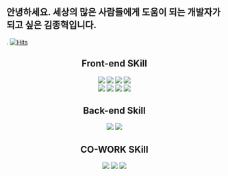 
  ## 안녕하세요. 세상의 많은 사람들에게 도움이 되는 개발자가 되고 싶은 김종혁입니다.
  .
  [![Hits](https://hits.seeyoufarm.com/api/count/incr/badge.svg?url=https%3A%2F%2Fgithub.com%2Fdawnmorning&count_bg=%2379C83D&title_bg=%23555555&icon=&icon_color=%23E7E7E7&title=hits&edge_flat=false)](https://hits.seeyoufarm.com)
  
<div align=center><h2>Front-end SKill</h2></div>
<div align=center>
  
  <img src="https://img.shields.io/badge/html5-E34F26?style=for-the-badge&logo=HTML5&logoColor=black">
  <img src="https://img.shields.io/badge/css3-1572B6?style=for-the-badge&logo=CSS3&logoColor=black">  
  <img src="https://img.shields.io/badge/javascript-F7DF1E?style=for-the-badge&logo=javascript&logoColor=black">
  <img src="https://img.shields.io/badge/typescript-3178C6?style=for-the-badge&logo=typescript&logoColor=black">
  <div>
  <img src="https://img.shields.io/badge/react.js-61DAFB?style=for-the-badge&logo=react&logoColor=black">
  <img src="https://img.shields.io/badge/reactnative-61DAFB?style=for-the-badge&logo=reactnative&logoColor=black">
  <img src="https://img.shields.io/badge/vue.js-00A500?style=for-the-badge&logo=vue.js&logoColor=black">    

  <img src="https://img.shields.io/badge/next.js-000000?style=for-the-badge&logo=next.js&logoColor=white">  
  </div>
</div>

<div align=center><h2>Back-end Skill</h2></div>
<div align=center>
  <img src="https://img.shields.io/badge/Java-007396?style=for-the-badge&logo=Java&logoColor=white">
  <img src="https://img.shields.io/badge/Spring-007396?style=for-the-badge&logo=Spring&logoColor=white">
</div>


<div align=center><h2>CO-WORK SKill</h2></div>
<div align = center>
  
  <img src="https://img.shields.io/badge/github-181717?style=for-the-badge&logo=github&logoColor=white">
  <img src="https://img.shields.io/badge/gitlab-FC6D26?style=for-the-badge&logo=gitlab&logoColor=black">
  <img src="https://img.shields.io/badge/jira-0052CC?style=for-the-badge&logo=jira&logoColor=black">
</div>




